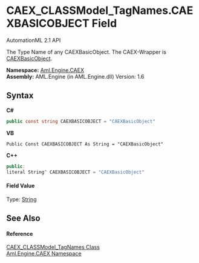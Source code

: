 # CAEX_CLASSModel_TagNames.CAEXBASICOBJECT Field
AutomationML 2.1 API 

The Type Name of any CAEXBasicObject. The CAEX-Wrapper is <a href="T_Aml_Engine_CAEX_CAEXBasicObject">CAEXBasicObject</a>.

**Namespace:**&nbsp;<a href="N_Aml_Engine_CAEX">Aml.Engine.CAEX</a><br />**Assembly:**&nbsp;AML.Engine (in AML.Engine.dll) Version: 1.6

## Syntax

**C#**<br />
``` C#
public const string CAEXBASICOBJECT = "CAEXBasicObject"
```

**VB**<br />
``` VB
Public Const CAEXBASICOBJECT As String = "CAEXBasicObject"
```

**C++**<br />
``` C++
public:
literal String^ CAEXBASICOBJECT = "CAEXBasicObject"
```


#### Field Value
Type: <a href="https://docs.microsoft.com/dotnet/api/system.string" target="_parent" rel="noopener noreferrer">String</a>

## See Also


#### Reference
<a href="T_Aml_Engine_CAEX_CAEX_CLASSModel_TagNames">CAEX_CLASSModel_TagNames Class</a><br /><a href="N_Aml_Engine_CAEX">Aml.Engine.CAEX Namespace</a><br />